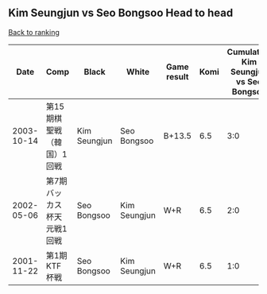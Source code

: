 ## Kim Seungjun vs Seo Bongsoo Head to head

[Back to ranking](../../index.md)




| **Date** | **Comp** | **Black** | **White** | **Game result** | **Komi** | **Cumulative Kim Seungjun vs Seo Bongsoo** | **Kim Seungjun streak** | **Seo Bongsoo streak** | 
| --- | --- | --- | --- | --- | --- | --- | --- | --- |
| 2003-10-14 | 第15期棋聖戦（韓国）1回戦 | Kim Seungjun | Seo Bongsoo | B+13.5 | 6.5 | 3:0 | 3 | 0 | 
| 2002-05-06 | 第7期バッカス杯天元戦1回戦 | Seo Bongsoo | Kim Seungjun | W+R | 6.5 | 2:0 | 2 | 0 | 
| 2001-11-22 | 第1期KTF杯戦 | Seo Bongsoo | Kim Seungjun | W+R | 6.5 | 1:0 | 1 | 0 |




